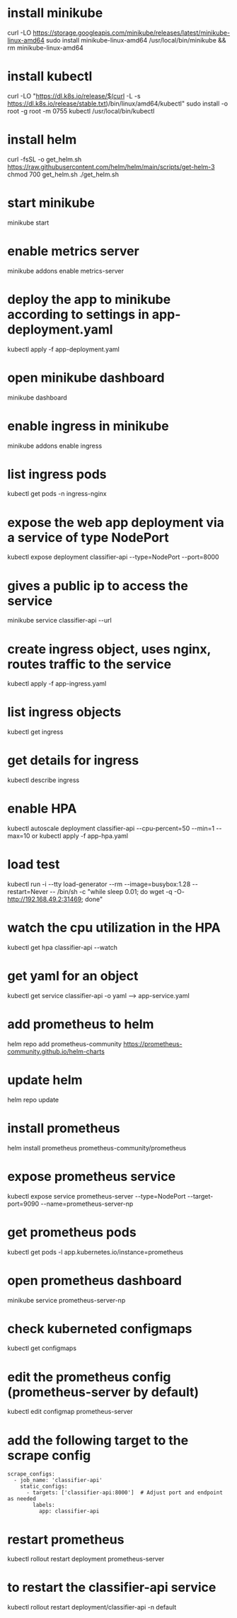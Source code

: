 # install minikube
curl -LO https://storage.googleapis.com/minikube/releases/latest/minikube-linux-amd64
sudo install minikube-linux-amd64 /usr/local/bin/minikube && rm minikube-linux-amd64

# install kubectl
curl -LO "https://dl.k8s.io/release/$(curl -L -s https://dl.k8s.io/release/stable.txt)/bin/linux/amd64/kubectl"
sudo install -o root -g root -m 0755 kubectl /usr/local/bin/kubectl

# install helm
curl -fsSL -o get_helm.sh https://raw.githubusercontent.com/helm/helm/main/scripts/get-helm-3
chmod 700 get_helm.sh
./get_helm.sh


# start minikube
minikube start


# enable metrics server
minikube addons enable metrics-server


# deploy the app to minikube according to settings in app-deployment.yaml
kubectl apply -f app-deployment.yaml


# open minikube dashboard
minikube dashboard


# enable ingress in minikube
minikube addons enable ingress


# list ingress pods
kubectl get pods -n ingress-nginx


# expose the web app deployment via a service of type NodePort
kubectl expose deployment classifier-api --type=NodePort --port=8000

# gives a public ip to access the service
minikube service classifier-api --url

# create ingress object, uses nginx, routes traffic to the service
kubectl apply -f app-ingress.yaml

# list ingress objects
kubectl get ingress

# get details for ingress
kubectl describe ingress


# enable HPA
kubectl autoscale deployment classifier-api --cpu-percent=50 --min=1 --max=10
or
kubectl apply -f app-hpa.yaml

# load test
kubectl run -i --tty load-generator --rm --image=busybox:1.28 --restart=Never -- /bin/sh -c "while sleep 0.01; do wget -q -O- http://192.168.49.2:31469; done"

# watch the cpu utilization in the HPA
kubectl get hpa classifier-api --watch



# get yaml for an object
kubectl get service classifier-api -o yaml --> app-service.yaml

# add prometheus to helm
helm repo add prometheus-community https://prometheus-community.github.io/helm-charts

# update helm
helm repo update


# install prometheus
helm install prometheus prometheus-community/prometheus

# expose prometheus service
kubectl expose service prometheus-server --type=NodePort --target-port=9090 --name=prometheus-server-np

# get prometheus pods
kubectl get pods -l app.kubernetes.io/instance=prometheus

# open prometheus dashboard
minikube service prometheus-server-np

# check kuberneted configmaps
kubectl get configmaps

# edit the prometheus config (prometheus-server by default)
kubectl edit configmap prometheus-server

# add the following target to the scrape config
```
scrape_configs:
  - job_name: 'classifier-api'
    static_configs:
      - targets: ['classifier-api:8000']  # Adjust port and endpoint as needed
        labels:
          app: classifier-api
```

# restart prometheus
kubectl rollout restart deployment prometheus-server

# to restart the classifier-api service
kubectl rollout restart deployment/classifier-api -n default
